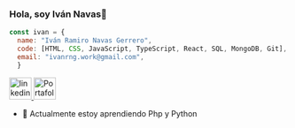 ### Hola, soy Iván Navas👋

```javascript 
const ivan = {
  name: "Iván Ramiro Navas Gerrero",
  code: [HTML, CSS, JavaScript, TypeScript, React, SQL, MongoDB, Git],
  email: "ivanrng.work@gmail.com",  
  }
```

<a href='https://www.linkedin.com/in/ivan-navas-0990021a6/' target='_blank' title='LinkedIn'>
  <img width=40px src="https://res.cloudinary.com/ivannavas/image/upload/v1692454258/portafolio/linkedin_mookjy.png" alt='linkedin' />
<a/>
<a href='https://www.linkedin.com/in/ivan-navas-0990021a6/' target='_blank' title='Portafolio'>
  <img width=40px src="https://res.cloudinary.com/ivannavas/image/upload/v1692454983/portafolio/portafolio1_swsrpe.webp" alt='Portafolio' />
<a/>

- 🌱 Actualmente estoy aprendiendo Php y Python
